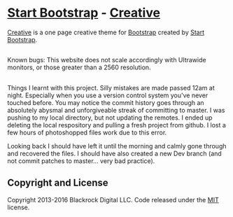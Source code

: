 # [Start Bootstrap](http://startbootstrap.com/) - [Creative](http://startbootstrap.com/template-overviews/creative/)

[Creative](http://startbootstrap.com/template-overviews/creative/) is a one page creative theme for [Bootstrap](http://getbootstrap.com/) created by [Start Bootstrap](http://startbootstrap.com/).

##
Known bugs:
This website does not scale accordingly with Ultrawide monitors, or those greater than a 2560 resolution.

##
Things I learnt with this project.
Silly mistakes are made passed 12am at night. Especially when you use a version control system you've never touched before.
You may notice the commit history goes through an absolutely abysmal and unforgiveable streak of committing to master.
I was pushing to my local directory, but not updating the remotes. I ended up deleting the local respository and pulling a fresh project from github.
I lost a few hours of photoshopped files work due to this error.

Looking back I should have left it until the morning and calmly gone through and recovered the files. I should have also created a new Dev branch (and not commit patches to master... very bad practice).



## Copyright and License

Copyright 2013-2016 Blackrock Digital LLC. Code released under the [MIT](https://github.com/BlackrockDigital/startbootstrap-creative/blob/gh-pages/LICENSE) license.